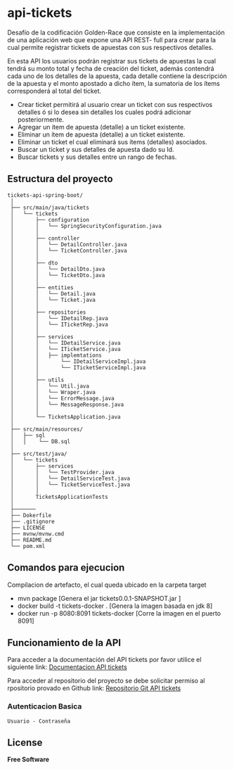 # api-tickets
Desafío de la codificación Golden-Race que consiste en la implementación de una aplicación web que expone una API REST- full para crear para la cual permite registrar tickets de apuestas con sus respectivos detalles.

En esta API los usuarios podrán registrar sus tickets de apuestas la cual tendrá su monto total y fecha de creación del ticket, además contendrá cada uno de los detalles de la apuesta, cada detalle contiene la descripción de la apuesta y el monto apostado a dicho ítem, la sumatoria de los ítems corresponderá al total del ticket.

- Crear ticket permitirá al usuario crear un ticket con sus respectivos detalles ó si lo desea sin detalles los cuales podrá adicionar posteriormente.
- Agregar un ítem de apuesta (detalle) a un ticket existente.
- Eliminar un ítem de apuesta (detalle) a un ticket existente.
- Eliminar un ticket el cual eliminará sus ítems (detalles) asociados.
- Buscar un ticket y sus detalles de apuesta dado su Id.
- Buscar tickets y sus detalles entre un rango de fechas.

## Estructura del proyecto
```
tickets-api-spring-boot/
 │
 ├── src/main/java/tickets
 │   └── tickets
 │       ├── configuration
 │       │   └── SpringSecurityConfiguration.java
 │       │
 │       ├── controller
 │       │   └── DetailController.java
 │       │   └── TicketController.java
 │       │
 │       ├── dto
 │       │   └── DetailDto.java
 │       │   └── TicketDto.java
 │       │
 │       ├── entities
 │       │   └── Detail.java
 │       │   └── Ticket.java
 │       │
 │       ├── repositories
 │       │   └── IDetailRep.java
 │       │   └── ITicketRep.java
 │       │
 │       ├── services
 │       │   └── IDetailService.java
 │       │   └── ITicketService.java
 │       │   ├── implemtations
 │       │       └── IDetailServiceImpl.java
 │       │       └── ITicketServiceImpl.java
 │       │
 │       ├── utils
 │       │   └── Util.java
 │       │   └── Wraper.java
 │       │   └── ErrorMessage.java
 │       │   └── MessageResponse.java 
 │       │
 │       └── TicketsApplication.java
 │
 ├── src/main/resources/
 │   ├── sql
 │   │    └── DB.sql
 │
 ├── src/test/java/
 │   └── tickets
 │       ├── services
 │       │   └── TestProvider.java
 │       │   └── DetailServiceTest.java
 │       │   └── TicketServiceTest.java
 │       │   
 │       TicketsApplicationTests
 │
 ├───────
 ├── Dokerfile
 ├── .gitignore
 ├── LICENSE
 ├── mvnw/mvnw.cmd
 ├── README.md
 └── pom.xml
```

## Comandos para ejecucion
Compilacion de artefacto, el cual queda ubicado en la carpeta target
- mvn package   [Genera el jar tickets0.0.1-SNAPSHOT.jar ]
- docker build -t tickets-docker .   [Genera la imagen basada en jdk 8]
- docker run -p 8080:8091 tickets-docker   [Corre la imagen en el puerto 8091]

## Funcionamiento de la API
Para acceder a la documentación del API tickets por favor utilice el siguiente link: 
<a href="http://localhost:8091//tickets-api/v1/swagger-ui-api-ticket.html">Documentacion API tickets</a>

Para acceder al repositorio del proyecto se debe solicitar permiso al rpositorio provado en Github link: 
<a href="https://github.com/Jaiderson/api-tickets">Repositorio Git API tickets</a>

### Autenticacion Basica
``` Usuario - Contraseña ``` 

## License

**Free Software**
